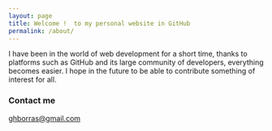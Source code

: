 ```yaml
---
layout: page
title: Welcome !  to my personal website in GitHub
permalink: /about/
---
```


I have been in the world of web development for a short time, thanks to platforms such as GitHub and its large community of developers, everything becomes easier. I hope in the future to be able to contribute something of interest for all.

### Contact me

[ghborras@gmail.com](mailto:ghborras@gmail.com)